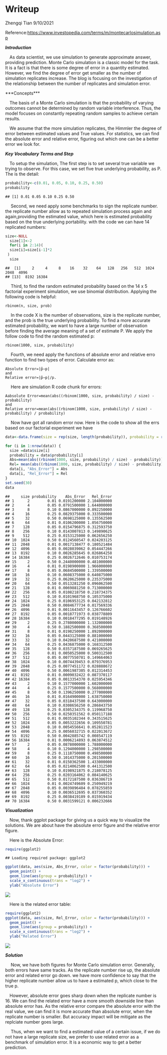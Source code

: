 Writeup
================
Zhengqi Tian
9/10/2021

Reference:<https://www.investopedia.com/terms/m/montecarlosimulation.asp>

***Introduction***
<p>
 As data scientist, we use simulation to generate approximate answer,
providing prediction. Monte Carlo simulation is a classic model for the
task. It is a fact is that there is some degree of error in a quantity
estimated. However, we find the degree of error get smaller as the
number of simulation replicates increase. The blog is focusing on the
investigation of the relationship between the number of replicates and
simulation error.
</p>
***Concepts***
<p>

 The basis of a Monte Carlo simulation is that the probability of
varying outcomes cannot be determined by random variable interference.
Thus, the model focuses on constantly repeating random samples to
achieve certain results.

<p>

 We assume that the more simulation replicates, the Himmler the degree
of error between estimated values and True values. For statistics, we
can find the absolute error and relative error, figuring out which one
can be a better error we look for.

***Key Vocabulary Terms and Step***
<p>
 To setup the simulation, The first step is to set several true variable
we trying to observe. For this case, we set five true underlying
probability, as P. The is the detail:
</p>

``` r
probability<-c(0.01, 0.05, 0.10, 0.25, 0.50)
probability
```

    ## [1] 0.01 0.05 0.10 0.25 0.50

<p>
  Second, we need apply some benchmarks to sign the replicate number.
the replicate number allow as to repeated simulation process again and
again,providing the estimated value, which here is estimated probability
based on the true underlying portability. with the code we can have 14
replicated numbers:
</p>

``` r
size<-NULL
  size[1]<-2
  for(i in 2:14)(
  size[i]=size[i-1]*2
 )
  size
```

    ##  [1]     2     4     8    16    32    64   128   256   512  1024  2048  4096
    ## [13]  8192 16384

<p>
  Third, to find the random estimated probability based on the 14 x 5
factorial experiment simulation, we use binomial distribution. Applying
the following code is helpful:
</p>

    rbinom(n, size, prob)

<p>
  In the code X is the number of observations, size is the replicate
number, and the prob is the true underlying probability. To find a more
accurate estimated probability, we want to have a large number of
observation before finding the average meaning of a set of estimate P.
We apply the follow code to find the random estimated p:
</p>

    rbinom(1000, size, probability)

<p>
  Fourth, we need apply the functions of absolute error and relative
erro function to find two types of error. Calculate error as:
</p>

    Absolute Error=|p̂−p|
    and
    Relative error=|p̂−p|/p.

<p>
  Here are simulation R code chunk for errors:
</p>

    Aabsolute Error=mean(abs((rbinom(1000, size, probability) / size) - probability)
    and
    Relative error=mean(abs((rbinom(1000, size, probability) / size) - probability) / probability)

<p>
  Now have got all random error now. Here is the code to show all the
errs based on our factorial experiment we have
</p>

``` r
data<-data.frame(size = rep(size, length(probability)), probability = rep(probability, length(size)), Abs_Error = rep(NA, length(probability) * length(size)),Rel_Error = rep(NA, length(probability) * length(size)))

for (i in 1:nrow(data)) {
  size =data$size[i] 
  probability = data$probability[i]
  Abs=mean(abs((rbinom(1000, size, probability) / size) - probability))
  Rel= mean(abs((rbinom(1000, size, probability) / size) - probability) / probability)
  data[i, "Abs_Error"] = Abs
  data[i, "Rel_Error"] = Rel
}
set.seed(30)
data
```

    ##     size probability    Abs_Error   Rel_Error
    ## 1      2        0.01 0.0191200000 2.104000000
    ## 2      4        0.05 0.0791500000 1.644000000
    ## 3      8        0.10 0.0867000000 0.892250000
    ## 4     16        0.25 0.0829375000 0.333500000
    ## 5     32        0.50 0.0698125000 0.135562500
    ## 6     64        0.01 0.0106200000 1.056750000
    ## 7    128        0.05 0.0154796875 0.312593750
    ## 8    256        0.10 0.0143007813 0.149890625
    ## 9    512        0.25 0.0153125000 0.062656250
    ## 10  1024        0.50 0.0124560547 0.024203125
    ## 11  2048        0.01 0.0017138477 0.180521484
    ## 12  4096        0.05 0.0028039062 0.054447266
    ## 13  8192        0.10 0.0026285645 0.026864258
    ## 14 16384        0.25 0.0026712646 0.010753174
    ## 15     2        0.50 0.2440000000 0.481000000
    ## 16     4        0.01 0.0198900000 1.966000000
    ## 17     8        0.05 0.0684500000 1.339500000
    ## 18    16        0.10 0.0608375000 0.640875000
    ## 19    32        0.25 0.0620625000 0.235375000
    ## 20    64        0.50 0.0513281250 0.096062500
    ## 21   128        0.01 0.0069881250 0.713000000
    ## 22   256        0.05 0.0108218750 0.218734375
    ## 23   512        0.10 0.0101968750 0.105375000
    ## 24  1024        0.25 0.0106953125 0.042132812
    ## 25  2048        0.50 0.0084677734 0.017569336
    ## 26  4096        0.01 0.0011643457 0.126766602
    ## 27  8192        0.05 0.0018771973 0.038778809
    ## 28 16384        0.10 0.0018477295 0.019148926
    ## 29     2        0.25 0.2780000000 1.132000000
    ## 30     4        0.50 0.1882500000 0.368500000
    ## 31     8        0.01 0.0198250000 1.892000000
    ## 32    16        0.05 0.0443125000 0.881000000
    ## 33    32        0.10 0.0420687500 0.421000000
    ## 34    64        0.25 0.0436875000 0.168312500
    ## 35   128        0.50 0.0357187500 0.069265625
    ## 36   256        0.01 0.0050525000 0.500312500
    ## 37   512        0.05 0.0077550781 0.149664063
    ## 38  1024        0.10 0.0074439453 0.079376953
    ## 39  2048        0.25 0.0077451172 0.028888672
    ## 40  4096        0.50 0.0061987305 0.012314453
    ## 41  8192        0.01 0.0009032422 0.087370117
    ## 42 16384        0.05 0.0013354370 0.025954346
    ## 43     2        0.10 0.1577000000 1.602000000
    ## 44     4        0.25 0.1577500000 0.568000000
    ## 45     8        0.50 0.1396250000 0.277000000
    ## 46    16        0.01 0.0164900000 1.638750000
    ## 47    32        0.05 0.0318437500 0.643000000
    ## 48    64        0.10 0.0308656250 0.286843750
    ## 49   128        0.25 0.0305234375 0.119968750
    ## 50   256        0.50 0.0250351562 0.050117188
    ## 51   512        0.01 0.0035102344 0.343515625
    ## 52  1024        0.05 0.0053222656 0.109550781
    ## 53  2048        0.10 0.0054556641 0.052811523
    ## 54  4096        0.25 0.0056032715 0.022013672
    ## 55  8192        0.50 0.0042885742 0.008547119
    ## 56 16384        0.01 0.0006214893 0.063874512
    ## 57     2        0.05 0.0878000000 1.788000000
    ## 58     4        0.10 0.1294000000 1.298500000
    ## 59     8        0.25 0.1118750000 0.498500000
    ## 60    16        0.50 0.1014375000 0.201500000
    ## 61    32        0.01 0.0150362500 1.433000000
    ## 62    64        0.05 0.0214062500 0.441312500
    ## 63   128        0.10 0.0198921875 0.218078125
    ## 64   256        0.25 0.0203164062 0.084140625
    ## 65   512        0.50 0.0172187500 0.036386719
    ## 66  1024        0.01 0.0024749609 0.250949219
    ## 67  2048        0.05 0.0039896484 0.078255859
    ## 68  4096        0.10 0.0036512695 0.037360352
    ## 69  8192        0.25 0.0038419189 0.015919434
    ## 70 16384        0.50 0.0031599121 0.006232666

***Visualization***

<p>
 Now, thank ggplot package for giving us a quick way to visualize the
solutions. We are about have the absolute error figure and the relative
error figure.
</p>
<p>
 Here is the Absolute Error:
</p>

``` r
require(ggplot2)
```

    ## Loading required package: ggplot2

``` r
ggplot(data, aes(size, Abs_Error, color = factor(probability))) + 
  geom_point() +
  geom_line(aes(group = probability)) + 
  scale_x_continuous(trans = "log2") +
  ylab("Absolute Error")
```

![](Writeup_files/figure-gfm/unnamed-chunk-4-1.png)<!-- -->

<p>
 Here is the related error table:
</p>

``` r
require(ggplot2)
ggplot(data, aes(size, Rel_Error, color = factor(probability))) + 
  geom_point() +
  geom_line(aes(group = probability)) + 
  scale_x_continuous(trans = "log2") +
  ylab("Related Error")
```

![](Writeup_files/figure-gfm/unnamed-chunk-5-1.png)<!-- -->

***Solution***
<p>
  Now, we have both figures for Monte Carlo simulation error. Generally,
both errors have same tracks. As the replicate number rise up, the
absolute error and related error go down. we have more confidence to say
that the higher replicate number allow us to have a estimated p, which
close to the true p.
</p>
<p>
 However, absolute error goes sharp down when the replicate number is
16. We can find the related error have a more smooth downside line than
absolute error has. As the relative error compare the absolute error
with the real value, we can find it is more accurate than absolute
error, when the replicate number is smaller. But accuracy impact will be
mitigate as the replciate number goes large.
</p>
<p>
  Thus, when we want to find a estimated value of a certain issue, if we
do not have a large replicate size, we prefer to use related error as a
benchmark of simulation error. It is a economic way to get a better
prediction.
</p>

